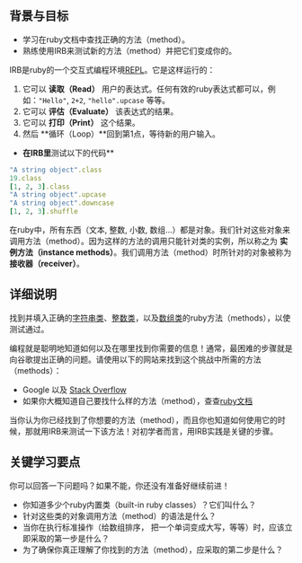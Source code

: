 ## 背景与目标
- 学习在ruby文档中查找正确的方法（method）。
- 熟练使用IRB来测试新的方法（method）并把它们变成你的。

IRB是ruby的一个交互式编程环境[REPL](https://zh.wikipedia.org/wiki/读取﹣求值﹣输出循环)。它是这样运行的：

1. 它可以 **读取（Read）** 用户的表达式。任何有效的ruby表达式都可以，例如：`"Hello"`, `2+2`, `"hello".upcase` 等等。
2. 它可以 **评估（Evaluate）** 该表达式的结果。
3. 它可以 **打印（Print）** 这个结果。
4. 然后 **循环（Loop）**回到第1点，等待新的用户输入。

* **在IRB里**测试以下的代码**
```ruby
"A string object".class
19.class
[1, 2, 3].class
"A string object".upcase
"A string object".downcase
[1, 2, 3].shuffle
```

在ruby中，所有东西（文本, 整数, 小数, 数组...）都是对象。我们针对这些对象来调用方法（method）。因为这样的方法的调用只能针对类的实例，所以称之为 **实例方法（instance methods）**。我们调用方法（method）时所针对的对象被称为 **接收器（receiver）**。

## 详细说明

找到并填入正确的[字符串类](http://ruby-doc.org/core-2.5.3/String.html)、[整数类](http://ruby-doc.org/core-2.5.3/Integer.html )，以及[数组类](http://ruby-doc.org/core-2.5.3/Array.html)的ruby方法（methods），以使测试通过。

编程就是聪明地知道如何以及在哪里找到你需要的信息！通常，最困难的步骤就是向谷歌提出正确的问题。请使用以下的网站来找到这个挑战中所需的方法（methods）：

* Google 以及 [Stack Overflow](http://stackoverflow.com/)
* 如果你大概知道自己要找什么样的方法（method），查查[ruby文档](http://ruby-doc.org)

当你认为你已经找到了你想要的方法（method），而且你也知道如何使用它的时候，那就用IRB来测试一下该方法！对初学者而言，用IRB实践是关键的步骤。

## 关键学习要点

你可以回答一下问题吗？如果不能，你还没有准备好继续前进！

- 你知道多少个ruby内置类（built-in ruby classes）？它们叫什么？
- 针对这些类的对象调用方法（method）的语法是什么？
- 当你在执行标准操作（给数组排序， 把一个单词变成大写，等等）时，应该立即采取的第一步是什么？
- 为了确保你真正理解了你找到的方法（method），应采取的第二步是什么？
